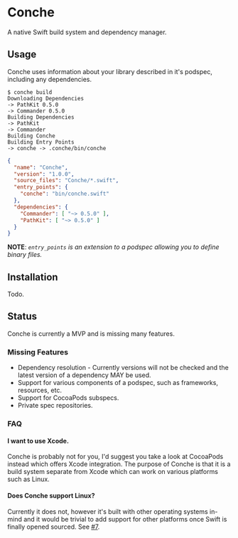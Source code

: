 # Conche

A native Swift build system and dependency manager.

## Usage

Conche uses information about your library described in it's podspec, including
any dependencies.

```shell
$ conche build
Downloading Dependencies
-> PathKit 0.5.0
-> Commander 0.5.0
Building Dependencies
-> PathKit
-> Commander
Building Conche
Building Entry Points
-> conche -> .conche/bin/conche
```

```json
{
  "name": "Conche",
  "version": "1.0.0",
  "source_files": "Conche/*.swift",
  "entry_points": {
    "conche": "bin/conche.swift"
  },
  "dependencies": {
    "Commander": [ "~> 0.5.0" ],
    "PathKit": [ "~> 0.5.0" ]
  }
}
```

**NOTE**: *`entry_points` is an extension to a podspec allowing you to define binary files.*

## Installation

Todo.

## Status

Conche is currently a MVP and is missing many features.

### Missing Features

- Dependency resolution - Currently versions will not be checked and the latest
  version of a dependency MAY be used.
- Support for various components of a podspec, such as frameworks, resources,
  etc.
- Support for CocoaPods subspecs.
- Private spec repositories.

### FAQ

#### I want to use Xcode.

Conche is probably not for you, I'd suggest you take a look at CocoaPods
instead which offers Xcode integration. The purpose of Conche is that it is a
build system separate from Xcode which can work on various platforms such as
Linux.

#### Does Conche support Linux?

Currently it does not, however it's built with other operating systems
in-mind and it would be trivial to add support for other platforms once Swift
is finally opened sourced. See [#7](https://github.com/kylef/Conche/issues/7).

